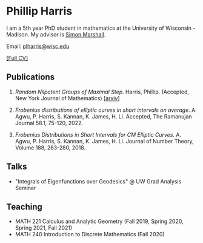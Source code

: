 # Phillip Harris 

I am a 5th year PhD student in mathematics at the University of Wisconsin - Madison. My advisor is [Simon Marshall](https://people.math.wisc.edu/~marshall/). 

Email: plharris@wisc.edu

[[Full CV]](https://github.com/phillipharr1s/phillipharr1s.github.io/blob/master/docs/phillipharris_05_2022.pdf)

## Publications

1. _Random Nilpotent Groups of Maximal Step_. Harris, Phillip. (Accepted, New York Journal of Mathematics) [[arxiv]](https://arxiv.org/abs/2201.06033)
      

1. _Frobenius distributions of elliptic curves in short intervals on average_. A. Agwu, P. Harris, S. Kannan, K. James, H. Li. Accepted, The Ramanujan Journal 58.1, 75-120, 2022.

1. _Frobenius Distributions in Short Intervals for CM Elliptic Curves_. A. Agwu, P. Harris, S. Kannan, K. James, H. Li.  Journal of Number Theory, Volume 188, 263-280, 2018.



## Talks
* "Integrals of Eigenfunctions over Geodesics" @ UW Grad Analysis Seminar

## Teaching

* MATH 221 Calculus and Analytic Geometry (Fall 2019, Spring 2020, Spring 2021, Fall 2021)
* MATH 240 Introduction to Discrete Mathematics (Fall 2020)



